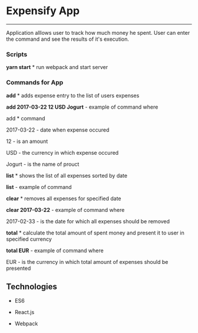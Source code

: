 # Expensify App #

***

Application alllows user to track how much money he spent.
User can enter the command and see the results of it's execution.

### Scripts

 **yarn start** * run webpack and start server


### Commands for App

 **add** * adds expense entry to the list of users expenses

 **add 2017-03-22 12 USD Jogurt** - example of command where

 add * command

 2017-03-22 - date when expense occured

 12 - is an amount

 USD - the currency in which expense occured

 Jogurt - is the name of prouct



 **list** * shows the list of all expenses sorted by date

  **list** - example of command



 **clear** * removes all expenses for specified date

  **clear 2017-03-22** - example of command where

  2017-02-33 - is the date for which all expenses should be removed



 **total** * calculate the total amount of spent money and present it to user in specified currency

 **total EUR** - example of command where

 EUR - is the currency in which total amount of expenses should be presented


 ## Technologies

 * ES6

 * React.js

 * Webpack

